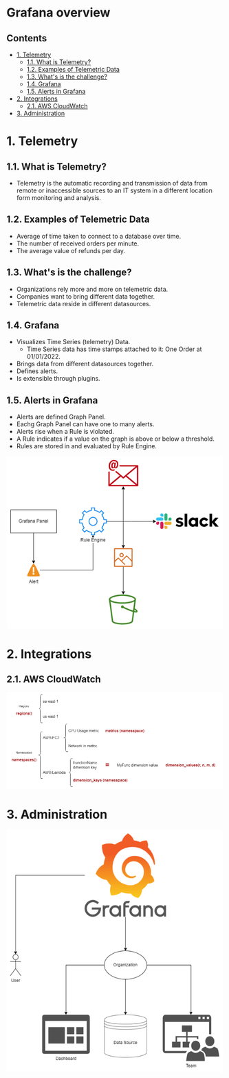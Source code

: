 # Grafana overview <!-- omit in toc -->

## Contents <!-- omit in toc -->

- [1. Telemetry](#1-telemetry)
  - [1.1. What is Telemetry?](#11-what-is-telemetry)
  - [1.2. Examples of Telemetric Data](#12-examples-of-telemetric-data)
  - [1.3. What's is the challenge?](#13-whats-is-the-challenge)
  - [1.4. Grafana](#14-grafana)
  - [1.5. Alerts in Grafana](#15-alerts-in-grafana)
- [2. Integrations](#2-integrations)
  - [2.1. AWS CloudWatch](#21-aws-cloudwatch)
- [3. Administration](#3-administration)

# 1. Telemetry

## 1.1. What is Telemetry?

- Telemetry is the automatic recording and transmission of data from remote or inaccessible sources to an IT system in a different location form monitoring and analysis.

## 1.2. Examples of Telemetric Data

- Average of time taken to connect to a database over time.
- The number of received orders per minute.
- The average value of refunds per day.

## 1.3. What's is the challenge?

- Organizations rely more and more on telemetric data.
- Companies want to bring different data together.
- Telemetric data reside in different datasources.

## 1.4. Grafana

- Visualizes Time Series (telemetry) Data.
  - Time Series data has time stamps attached to it: One Order at 01/01/2022.
- Brings data from different datasources together.
- Defines alerts.
- Is extensible through plugins.

## 1.5. Alerts in Grafana

- Alerts are defined Graph Panel.
- Eachg Graph Panel can have one to many alerts.
- Alerts rise when a Rule is violated.
- A Rule indicates if a value on the graph is above or below a threshold.
- Rules are stored in and evaluated by Rule Engine.

![Alert diagram](/Images/AlertDiagram.png)

# 2. Integrations

## 2.1. AWS CloudWatch

![CloudWatch Datasource diagram](/Images/CloudWatchDatasource.png)

# 3. Administration

![Administration diagram](/Images/AdministrationDiagram.png)
